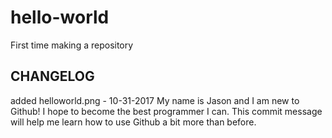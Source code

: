 # hello-world

First time making a repository

## CHANGELOG
added helloworld.png - 10-31-2017
My name is Jason and I am new to Github! I hope to become the best programmer I can.
This commit message will help me learn how to use Github a bit more than before.
